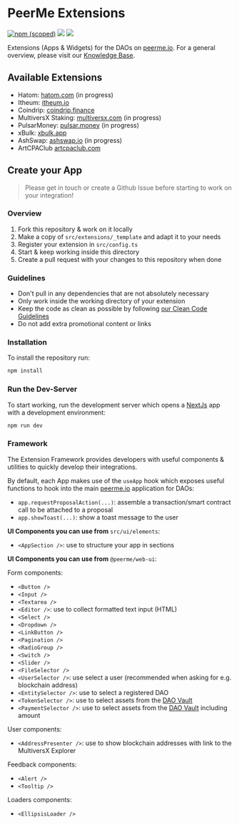 # PeerMe Extensions

[![npm (scoped)](https://img.shields.io/npm/v/@peerme/extensions?style=for-the-badge)](https://www.npmjs.com/package/@peerme/extensions)
[![](https://img.shields.io/twitter/follow/PeerMeHQ?color=%23555555&label=Follow%20PeerMe&logo=twitter&style=for-the-badge)](https://twitter.com/PeerMeHQ)
[![](https://dcbadge.vercel.app/api/server/sDeejyk3VR)](https://discord.gg/sDeejyk3VR)

Extensions (Apps & Widgets) for the DAOs on [peerme.io](https://peerme.io). For a general overview, please visit our [Knowledge Base](https://know.peerme.io/developers/extensions.html).

## Available Extensions

- Hatom: [hatom.com](https://hatom.com) (in progress)
- Itheum: [itheum.io](https://www.itheum.io)
- Coindrip: [coindrip.finance](https://coindrip.finance)
- MultiversX Staking: [multiversx.com](https://multiversx.com) (in progress)
- PulsarMoney: [pulsar.money](https://pulsar.money) (in progress)
- xBulk: [xbulk.app](https://xbulk.app)
- AshSwap: [ashswap.io](https://ashswap.io) (in progress)
- ArtCPAClub [artcpaclub.com](https://marketplace.artcpaclub.com)

## Create your App

> Please get in touch or create a Github Issue before starting to work on your integration!

### Overview

1. Fork this repository & work on it locally
2. Make a copy of `src/extensions/_template` and adapt it to your needs
3. Register your extension in `src/config.ts`
4. Start & keep working inside this directory
5. Create a pull request with your changes to this repository when done

### Guidelines

- Don't pull in any dependencies that are not absolutely necessary
- Only work inside the working directory of your extension
- Keep the code as clean as possible by following [our Clean Code Guidelines](https://know.peerme.io/developers/clean-code.html)
- Do not add extra promotional content or links

### Installation

To install the repository run:

```bash
npm install
```

### Run the Dev-Server

To start working, run the development server which opens a [NextJs](https://nextjs.org) app with a development environment:

```bash
npm run dev
```

### Framework

The Extension Framework provides developers with useful components & utilities to quickly develop their integrations.

By default, each App makes use of the `useApp` hook which exposes useful functions to hook into the main [peerme.io](https://peerme.io) application for DAOs:

- `app.requestProposalAction(...)`: assemble a transaction/smart contract call to be attached to a proposal
- `app.showToast(...)`: show a toast message to the user

**UI Components you can use from** `src/ui/elements`:

- `<AppSection />`: use to structure your app in sections

**UI Components you can use from** `@peerme/web-ui`:

Form components:

- `<Button />`
- `<Input />`
- `<Textarea />`
- `<Editor />`: use to collect formatted text input (HTML)
- `<Select />`
- `<Dropdown />`
- `<LinkButton />`
- `<Pagination />`
- `<RadioGroup />`
- `<Switch />`
- `<Slider />`
- `<FileSelector />`
- `<UserSelector />`: use select a user (recommended when asking for e.g. blockchain address)
- `<EntitySelector />`: use to select a registered DAO
- `<TokenSelector />`: use to select assets from the [DAO Vault](https://know.peerme.io/daos/vault.html)
- `<PaymentSelector />`: use to select assets from the [DAO Vault](https://know.peerme.io/daos/vault.html) including amount

User components:

- `<AddressPresenter />`: use to show blockchain addresses with link to the MultiversX Explorer

Feedback components:

- `<Alert />`
- `<Tooltip />`

Loaders components:

- `<EllipsisLoader />`
